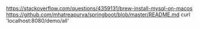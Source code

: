 https://stackoverflow.com/questions/4359131/brew-install-mysql-on-macos
https://github.com/mhatreapurva/springboot/blob/master/README.md
curl 'localhost:8080/demo/all'